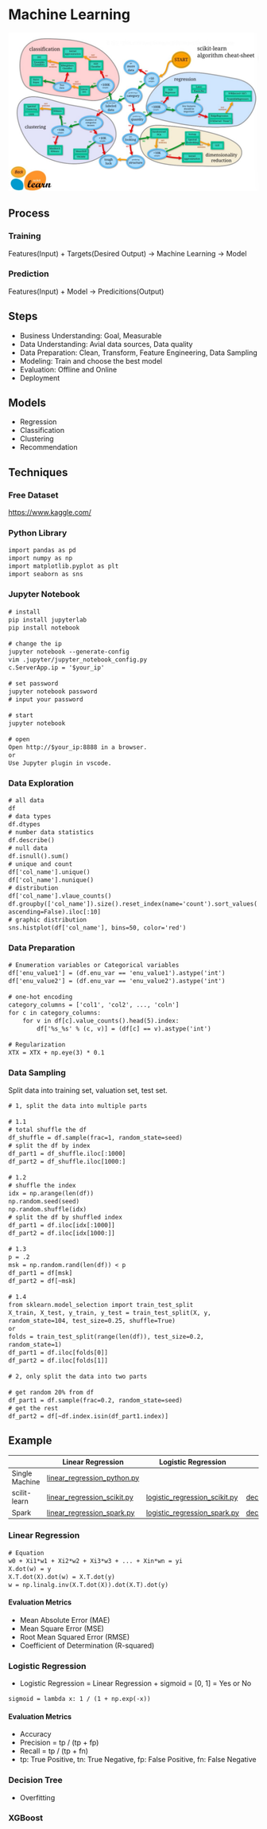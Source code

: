 
# Machine Learning

![Machine Learning](https://github.com/barneywill/bigdata_demo/blob/main/imgs/ml.jpg)

## Process
### Training
Features(Input) + Targets(Desired Output) -> Machine Learning -> Model
### Prediction
Features(Input) + Model -> Predicitions(Output)

## Steps
- Business Understanding: Goal, Measurable
- Data Understanding: Avial data sources, Data quality
- Data Preparation: Clean, Transform, Feature Engineering, Data Sampling
- Modeling: Train and choose the best model
- Evaluation: Offline and Online
- Deployment

## Models
- Regression
- Classification
- Clustering
- Recommendation

## Techniques

### Free Dataset
https://www.kaggle.com/

### Python Library

```
import pandas as pd
import numpy as np
import matplotlib.pyplot as plt
import seaborn as sns
```

### Jupyter Notebook

```
# install
pip install jupyterlab
pip install notebook

# change the ip
jupyter notebook --generate-config
vim .jupyter/jupyter_notebook_config.py
c.ServerApp.ip = '$your_ip'

# set password
jupyter notebook password
# input your password

# start
jupyter notebook

# open
Open http://$your_ip:8888 in a browser.
or
Use Jupyter plugin in vscode.
```

### Data Exploration

```
# all data
df
# data types
df.dtypes
# number data statistics
df.describe()
# null data
df.isnull().sum()
# unique and count
df['col_name'].unique()
df['col_name'].nunique()
# distribution
df['col_name'].vlaue_counts()
df.groupby(['col_name']).size().reset_index(name='count').sort_values('count', ascending=False).iloc[:10]
# graphic distribution
sns.histplot(df['col_name'], bins=50, color='red')
```

### Data Preparation

```
# Enumeration variables or Categorical variables
df['enu_value1'] = (df.enu_var == 'enu_value1').astype('int')
df['enu_value2'] = (df.enu_var == 'enu_value2').astype('int')

# one-hot encoding
category_columns = ['col1', 'col2', ..., 'coln']
for c in category_columns:
    for v in df[c].value_counts().head(5).index:
        df['%s_%s' % (c, v)] = (df[c] == v).astype('int')

# Regularization
XTX = XTX + np.eye(3) * 0.1
```

### Data Sampling
Split data into training set, valuation set, test set.

```
# 1, split the data into multiple parts

# 1.1
# total shuffle the df
df_shuffle = df.sample(frac=1, random_state=seed)
# split the df by index
df_part1 = df_shuffle.iloc[:1000]
df_part2 = df_shuffle.iloc[1000:]

# 1.2
# shuffle the index
idx = np.arange(len(df))
np.random.seed(seed)
np.random.shuffle(idx)
# split the df by shuffled index
df_part1 = df.iloc[idx[:1000]]
df_part2 = df.iloc[idx[1000:]]

# 1.3
p = .2
msk = np.random.rand(len(df)) < p
df_part1 = df[msk]
df_part2 = df[~msk]

# 1.4
from sklearn.model_selection import train_test_split
X_train, X_test, y_train, y_test = train_test_split(X, y, random_state=104, test_size=0.25, shuffle=True)
or
folds = train_test_split(range(len(df)), test_size=0.2, random_state=1)
df_part1 = df.iloc[folds[0]]
df_part2 = df.iloc[folds[1]]

# 2, only split the data into two parts

# get random 20% from df
df_part1 = df.sample(frac=0.2, random_state=seed)
# get the rest
df_part2 = df[~df.index.isin(df_part1.index)]
```

## Example

| |Linear Regression|Logistic Regression|Decision Tree|XGBoost|
|---|---|---|---|---|
|Single Machine|<a href='https://github.com/barneywill/bigdata_demo/blob/main/ML/python/linear_regression_python.py'>linear_regression_python.py</a>| |
|scilit-learn|<a href='https://github.com/barneywill/bigdata_demo/blob/main/ML/python/linear_regression_scikit.py'>linear_regression_scikit.py</a>|<a href='https://github.com/barneywill/bigdata_demo/blob/main/ML/python/logistic_regression_scikit.py'>logistic_regression_scikit.py</a>|<a href='https://github.com/barneywill/bigdata_demo/blob/main/ML/python/decision_tree_scikit.py'>decision_tree_scikit.py</a>|
|Spark|<a href='https://github.com/barneywill/bigdata_demo/blob/main/ML/python/linear_regression_spark.py'>linear_regression_spark.py</a>|<a href='https://github.com/barneywill/bigdata_demo/blob/main/ML/python/logistic_regression_spark.py'>logistic_regression_spark.py</a>|<a href='https://github.com/barneywill/bigdata_demo/blob/main/ML/python/decision_tree_spark.py'>decision_teer_spark.py</a>|

### Linear Regression

```
# Equation
w0 + Xi1*w1 + Xi2*w2 + Xi3*w3 + ... + Xin*wn = yi
X.dot(w) = y
X.T.dot(X).dot(w) = X.T.dot(y)
w = np.linalg.inv(X.T.dot(X)).dot(X.T).dot(y)
```

#### Evaluation Metrics
- Mean Absolute Error (MAE)
- Mean Square Error (MSE)
- Root Mean Squared Error (RMSE)
- Coefficient of Determination (R-squared)

### Logistic Regression
- Logistic Regression = Linear Regression + sigmoid = [0, 1] = Yes or No

```
sigmoid = lambda x: 1 / (1 + np.exp(-x))
```

#### Evaluation Metrics
- Accuracy
- Precision = tp / (tp + fp)
- Recall = tp / (tp + fn)
- tp: True Positive, tn: True Negative, fp: False Positive, fn: False Negative

### Decision Tree
- Overfitting

### XGBoost

